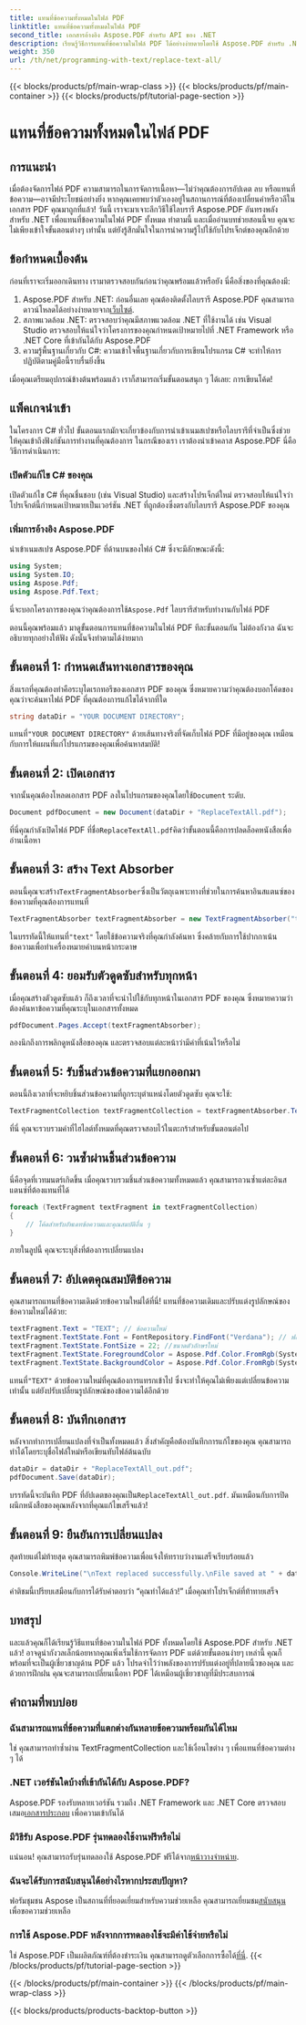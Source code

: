 ```yaml
---
title: แทนที่ข้อความทั้งหมดในไฟล์ PDF
linktitle: แทนที่ข้อความทั้งหมดในไฟล์ PDF
second_title: เอกสารอ้างอิง Aspose.PDF สำหรับ API ของ .NET
description: เรียนรู้วิธีการแทนที่ข้อความในไฟล์ PDF ได้อย่างง่ายดายโดยใช้ Aspose.PDF สำหรับ .NET พร้อมคู่มือฉบับสมบูรณ์พร้อมตัวอย่างโค้ด
weight: 350
url: /th/net/programming-with-text/replace-text-all/
---
```


{{< blocks/products/pf/main-wrap-class >}}
{{< blocks/products/pf/main-container >}}
{{< blocks/products/pf/tutorial-page-section >}}

# แทนที่ข้อความทั้งหมดในไฟล์ PDF

## การแนะนำ

เมื่อต้องจัดการไฟล์ PDF ความสามารถในการจัดการเนื้อหา—ไม่ว่าคุณต้องการอัปเดต ลบ หรือแทนที่ข้อความ—อาจมีประโยชน์อย่างยิ่ง หากคุณเคยพบว่าตัวเองอยู่ในสถานการณ์ที่ต้องเปลี่ยนคำหรือวลีในเอกสาร PDF คุณมาถูกที่แล้ว! วันนี้ เราจะมาเจาะลึกวิธีใช้ไลบรารี Aspose.PDF อันทรงพลังสำหรับ .NET เพื่อแทนที่ข้อความในไฟล์ PDF ทั้งหมด ทำตามนี้ และเมื่ออ่านบทช่วยสอนนี้จบ คุณจะไม่เพียงเข้าใจขั้นตอนต่างๆ เท่านั้น แต่ยังรู้สึกมั่นใจในการนำความรู้ไปใช้กับโปรเจ็กต์ของคุณอีกด้วย

## ข้อกำหนดเบื้องต้น

ก่อนที่เราจะเริ่มออกเดินทาง เรามาตรวจสอบกันก่อนว่าคุณพร้อมแล้วหรือยัง นี่คือสิ่งของที่คุณต้องมี:

1.  Aspose.PDF สำหรับ .NET: ก่อนอื่นเลย คุณต้องติดตั้งไลบรารี Aspose.PDF คุณสามารถดาวน์โหลดได้อย่างง่ายดายจาก[เว็บไซต์](https://releases.aspose.com/pdf/net/).
2. สภาพแวดล้อม .NET: ตรวจสอบว่าคุณมีสภาพแวดล้อม .NET ที่ใช้งานได้ เช่น Visual Studio ตรวจสอบให้แน่ใจว่าโครงการของคุณกำหนดเป้าหมายไปที่ .NET Framework หรือ .NET Core ที่เข้ากันได้กับ Aspose.PDF
3. ความรู้พื้นฐานเกี่ยวกับ C#: ความเข้าใจพื้นฐานเกี่ยวกับการเขียนโปรแกรม C# จะทำให้การปฏิบัติตามคู่มือนี้ราบรื่นยิ่งขึ้น

เมื่อคุณเตรียมอุปกรณ์ข้างต้นพร้อมแล้ว เราก็สามารถเริ่มขั้นตอนสนุก ๆ ได้เลย: การเขียนโค้ด!

## แพ็คเกจนำเข้า

ในโครงการ C# ทั่วไป ขั้นตอนแรกมักจะเกี่ยวข้องกับการนำเข้าเนมสเปซหรือไลบรารีที่จำเป็นซึ่งช่วยให้คุณเข้าถึงฟังก์ชันการทำงานที่คุณต้องการ ในกรณีของเรา เราต้องนำเข้าคลาส Aspose.PDF นี่คือวิธีการดำเนินการ:

### เปิดตัวแก้ไข C# ของคุณ

เปิดตัวแก้ไข C# ที่คุณชื่นชอบ (เช่น Visual Studio) และสร้างโปรเจ็กต์ใหม่ ตรวจสอบให้แน่ใจว่าโปรเจ็กต์นี้กำหนดเป้าหมายเป็นเวอร์ชัน .NET ที่ถูกต้องซึ่งตรงกับไลบรารี Aspose.PDF ของคุณ

### เพิ่มการอ้างอิง Aspose.PDF

นำเข้าเนมสเปซ Aspose.PDF ที่ด้านบนของไฟล์ C# ซึ่งจะมีลักษณะดังนี้:

```csharp
using System;
using System.IO;
using Aspose.Pdf;
using Aspose.Pdf.Text;
```

 นี่จะบอกโครงการของคุณว่าคุณต้องการใช้`Aspose.Pdf` ไลบรารีสำหรับทำงานกับไฟล์ PDF

ตอนนี้คุณพร้อมแล้ว มาดูขั้นตอนการแทนที่ข้อความในไฟล์ PDF ทีละขั้นตอนกัน ไม่ต้องกังวล ฉันจะอธิบายทุกอย่างให้ฟัง ดังนั้นจึงทำตามได้ง่ายมาก

## ขั้นตอนที่ 1: กำหนดเส้นทางเอกสารของคุณ

สิ่งแรกที่คุณต้องทำคือระบุไดเรกทอรีของเอกสาร PDF ของคุณ ซึ่งหมายความว่าคุณต้องบอกโค้ดของคุณว่าจะค้นหาไฟล์ PDF ที่คุณต้องการแก้ไขได้จากที่ใด 

```csharp
string dataDir = "YOUR DOCUMENT DIRECTORY";
```

 แทนที่`"YOUR DOCUMENT DIRECTORY"` ด้วยเส้นทางจริงที่จัดเก็บไฟล์ PDF ที่มีอยู่ของคุณ เหมือนกับการให้แผนที่แก่โปรแกรมของคุณเพื่อค้นหาสมบัติ!

## ขั้นตอนที่ 2: เปิดเอกสาร

 จากนั้นคุณต้องโหลดเอกสาร PDF ลงในโปรแกรมของคุณโดยใช้`Document` ระดับ.

```csharp
Document pdfDocument = new Document(dataDir + "ReplaceTextAll.pdf");
```

 ที่นี่คุณกำลังเปิดไฟล์ PDF ที่ชื่อ`ReplaceTextAll.pdf`คิดว่าขั้นตอนนี้คือการปลดล็อคหนังสือเพื่ออ่านเนื้อหา

## ขั้นตอนที่ 3: สร้าง Text Absorber

 ตอนนี้คุณจะสร้าง`TextFragmentAbsorber`ซึ่งเป็นวัตถุเฉพาะทางที่ช่วยในการค้นหาอินสแตนซ์ของข้อความที่คุณต้องการแทนที่ 

```csharp
TextFragmentAbsorber textFragmentAbsorber = new TextFragmentAbsorber("text");
```

 ในบรรทัดนี้ให้แทนที่`"text"` โดยใช้ข้อความจริงที่คุณกำลังค้นหา ซึ่งคล้ายกับการใช้ปากกาเน้นข้อความเพื่อทำเครื่องหมายคำบนหน้ากระดาษ

## ขั้นตอนที่ 4: ยอมรับตัวดูดซับสำหรับทุกหน้า

เมื่อคุณสร้างตัวดูดซับแล้ว ก็ถึงเวลาที่จะนำไปใช้กับทุกหน้าในเอกสาร PDF ของคุณ ซึ่งหมายความว่าต้องค้นหาข้อความที่คุณระบุในเอกสารทั้งหมด

```csharp
pdfDocument.Pages.Accept(textFragmentAbsorber);
```

ลองนึกถึงการพลิกดูหนังสือของคุณ และตรวจสอบแต่ละหน้าว่ามีคำที่เน้นไว้หรือไม่

## ขั้นตอนที่ 5: รับชิ้นส่วนข้อความที่แยกออกมา

ตอนนี้ถึงเวลาที่จะหยิบชิ้นส่วนข้อความที่ถูกระบุตำแหน่งโดยตัวดูดซับ คุณจะใช้:

```csharp
TextFragmentCollection textFragmentCollection = textFragmentAbsorber.TextFragments;
```

ที่นี่ คุณจะรวบรวมคำที่ไฮไลต์ทั้งหมดที่คุณตรวจสอบไว้ในตะกร้าสำหรับขั้นตอนต่อไป

## ขั้นตอนที่ 6: วนซ้ำผ่านชิ้นส่วนข้อความ

นี่คือจุดที่เวทมนตร์เกิดขึ้น เมื่อคุณรวบรวมชิ้นส่วนข้อความทั้งหมดแล้ว คุณสามารถวนซ้ำแต่ละอินสแตนซ์ที่ต้องแทนที่ได้ 

```csharp
foreach (TextFragment textFragment in textFragmentCollection)
{
    // โค้ดสำหรับอัพเดทข้อความและคุณสมบัติอื่น ๆ
}
```

ภายในลูปนี้ คุณจะระบุสิ่งที่ต้องการเปลี่ยนแปลง

## ขั้นตอนที่ 7: อัปเดตคุณสมบัติข้อความ

คุณสามารถแทนที่ข้อความเดิมด้วยข้อความใหม่ได้ที่นี่! แทนที่ข้อความเดิมและปรับแต่งรูปลักษณ์ของข้อความใหม่ได้ด้วย:

```csharp
textFragment.Text = "TEXT"; // ข้อความใหม่
textFragment.TextState.Font = FontRepository.FindFont("Verdana"); // ฟอนต์ใหม่
textFragment.TextState.FontSize = 22; //ขนาดตัวอักษรใหม่
textFragment.TextState.ForegroundColor = Aspose.Pdf.Color.FromRgb(System.Drawing.Color.Blue); // สีข้อความ
textFragment.TextState.BackgroundColor = Aspose.Pdf.Color.FromRgb(System.Drawing.Color.Green); // สีพื้นหลัง
```

 แทนที่`"TEXT"` ด้วยข้อความใหม่ที่คุณต้องการแทรกเข้าไป ซึ่งจะทำให้คุณไม่เพียงแต่เปลี่ยนข้อความเท่านั้น แต่ยังปรับเปลี่ยนรูปลักษณ์ของข้อความได้อีกด้วย

## ขั้นตอนที่ 8: บันทึกเอกสาร

หลังจากทำการเปลี่ยนแปลงที่จำเป็นทั้งหมดแล้ว สิ่งสำคัญคือต้องบันทึกการแก้ไขของคุณ คุณสามารถทำได้โดยระบุชื่อไฟล์ใหม่หรือเขียนทับไฟล์ต้นฉบับ 

```csharp
dataDir = dataDir + "ReplaceTextAll_out.pdf";
pdfDocument.Save(dataDir);
```

 บรรทัดนี้จะบันทึก PDF ที่อัปเดตของคุณเป็น`ReplaceTextAll_out.pdf`. มันเหมือนกับการปิดผนึกหนังสือของคุณหลังจากที่คุณแก้ไขเสร็จแล้ว!

## ขั้นตอนที่ 9: ยืนยันการเปลี่ยนแปลง

สุดท้ายแต่ไม่ท้ายสุด คุณสามารถพิมพ์ข้อความเพื่อแจ้งให้ทราบว่างานเสร็จเรียบร้อยแล้ว 

```csharp
Console.WriteLine("\nText replaced successfully.\nFile saved at " + dataDir);
```

คำติชมนี้เปรียบเสมือนกับการได้รับคำตอบว่า “คุณทำได้แล้ว!” เมื่อคุณทำโปรเจ็กต์ที่ท้าทายเสร็จ

## บทสรุป

และแล้วคุณก็ได้เรียนรู้วิธีแทนที่ข้อความในไฟล์ PDF ทั้งหมดโดยใช้ Aspose.PDF สำหรับ .NET แล้ว! อาจดูน่ากังวลเล็กน้อยหากคุณเพิ่งเริ่มใช้การจัดการ PDF แต่ด้วยขั้นตอนง่ายๆ เหล่านี้ คุณก็พร้อมที่จะเป็นผู้เชี่ยวชาญด้าน PDF แล้ว โปรดจำไว้ว่าพลังของการปรับแต่งอยู่ที่ปลายนิ้วของคุณ และด้วยการฝึกฝน คุณจะสามารถเปลี่ยนเนื้อหา PDF ได้เหมือนผู้เชี่ยวชาญที่มีประสบการณ์

## คำถามที่พบบ่อย

### ฉันสามารถแทนที่ข้อความที่แตกต่างกันหลายข้อความพร้อมกันได้ไหม
ใช่ คุณสามารถทำซ้ำผ่าน TextFragmentCollection และใช้เงื่อนไขต่าง ๆ เพื่อแทนที่ข้อความต่าง ๆ ได้

### .NET เวอร์ชันใดบ้างที่เข้ากันได้กับ Aspose.PDF?
 Aspose.PDF รองรับหลายเวอร์ชัน รวมถึง .NET Framework และ .NET Core ตรวจสอบเสมอ[เอกสารประกอบ](https://reference.aspose.com/pdf/net/) เพื่อความเข้ากันได้

### มีวิธีรับ Aspose.PDF รุ่นทดลองใช้งานฟรีหรือไม่
 แน่นอน! คุณสามารถรับรุ่นทดลองใช้ Aspose.PDF ฟรีได้จาก[หน้าวางจำหน่าย](https://releases.aspose.com/).

### ฉันจะได้รับการสนับสนุนได้อย่างไรหากประสบปัญหา?
 ฟอรัมชุมชน Aspose เป็นสถานที่ที่ยอดเยี่ยมสำหรับความช่วยเหลือ คุณสามารถเยี่ยมชม[สนับสนุน](https://forum.aspose.com/c/pdf/10) เพื่อขอความช่วยเหลือ

### การใช้ Aspose.PDF หลังจากการทดลองใช้จะมีค่าใช้จ่ายหรือไม่
 ใช่ Aspose.PDF เป็นผลิตภัณฑ์ที่ต้องชำระเงิน คุณสามารถดูตัวเลือกการซื้อได้[ที่นี่](https://purchase.aspose.com/buy).
{{< /blocks/products/pf/tutorial-page-section >}}

{{< /blocks/products/pf/main-container >}}
{{< /blocks/products/pf/main-wrap-class >}}

{{< blocks/products/products-backtop-button >}}
